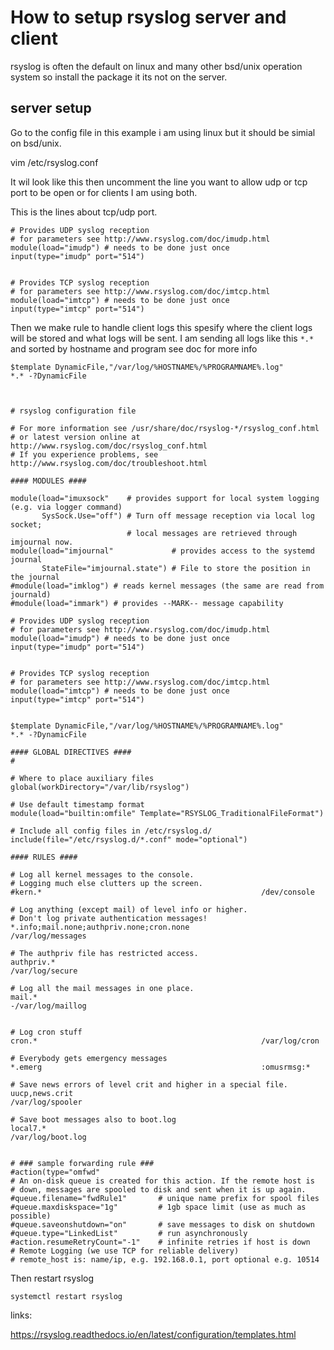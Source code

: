 # How to setup rsyslog server and client

rsyslog is often the default on linux and many other bsd/unix operation system so install the package 
it its not on the server.

## server setup 

Go to the config file in this example i am  using linux but it should be simial on bsd/unix.

vim /etc/rsyslog.conf 

It wil look like this then uncomment the line you want to allow udp or tcp port to be open or 
for clients I am using both.

This is the lines about tcp/udp port.

```
# Provides UDP syslog reception
# for parameters see http://www.rsyslog.com/doc/imudp.html
module(load="imudp") # needs to be done just once
input(type="imudp" port="514")


# Provides TCP syslog reception
# for parameters see http://www.rsyslog.com/doc/imtcp.html
module(load="imtcp") # needs to be done just once
input(type="imtcp" port="514")
```

Then we make rule to handle client logs this spesify where the client 
logs will be stored and what logs will be sent.
I am sending all logs like this `*.*` and sorted by hostname and program see doc for more 
info 

```
$template DynamicFile,"/var/log/%HOSTNAME%/%PROGRAMNAME%.log"
*.* -?DynamicFile
```

```


# rsyslog configuration file

# For more information see /usr/share/doc/rsyslog-*/rsyslog_conf.html
# or latest version online at http://www.rsyslog.com/doc/rsyslog_conf.html
# If you experience problems, see http://www.rsyslog.com/doc/troubleshoot.html

#### MODULES ####

module(load="imuxsock"    # provides support for local system logging (e.g. via logger command)
       SysSock.Use="off") # Turn off message reception via local log socket;
                          # local messages are retrieved through imjournal now.
module(load="imjournal"             # provides access to the systemd journal
       StateFile="imjournal.state") # File to store the position in the journal
#module(load="imklog") # reads kernel messages (the same are read from journald)
#module(load="immark") # provides --MARK-- message capability

# Provides UDP syslog reception
# for parameters see http://www.rsyslog.com/doc/imudp.html
module(load="imudp") # needs to be done just once
input(type="imudp" port="514")


# Provides TCP syslog reception
# for parameters see http://www.rsyslog.com/doc/imtcp.html
module(load="imtcp") # needs to be done just once
input(type="imtcp" port="514")


$template DynamicFile,"/var/log/%HOSTNAME%/%PROGRAMNAME%.log"
*.* -?DynamicFile

#### GLOBAL DIRECTIVES ####
#

# Where to place auxiliary files
global(workDirectory="/var/lib/rsyslog")

# Use default timestamp format
module(load="builtin:omfile" Template="RSYSLOG_TraditionalFileFormat")

# Include all config files in /etc/rsyslog.d/
include(file="/etc/rsyslog.d/*.conf" mode="optional")

#### RULES ####

# Log all kernel messages to the console.
# Logging much else clutters up the screen.
#kern.*                                                 /dev/console

# Log anything (except mail) of level info or higher.
# Don't log private authentication messages!
*.info;mail.none;authpriv.none;cron.none                /var/log/messages

# The authpriv file has restricted access.
authpriv.*                                              /var/log/secure

# Log all the mail messages in one place.
mail.*                                                  -/var/log/maillog


# Log cron stuff
cron.*                                                  /var/log/cron

# Everybody gets emergency messages
*.emerg                                                 :omusrmsg:*

# Save news errors of level crit and higher in a special file.
uucp,news.crit                                          /var/log/spooler

# Save boot messages also to boot.log
local7.*                                                /var/log/boot.log


# ### sample forwarding rule ###
#action(type="omfwd"
# An on-disk queue is created for this action. If the remote host is
# down, messages are spooled to disk and sent when it is up again.
#queue.filename="fwdRule1"       # unique name prefix for spool files
#queue.maxdiskspace="1g"         # 1gb space limit (use as much as possible)
#queue.saveonshutdown="on"       # save messages to disk on shutdown
#queue.type="LinkedList"         # run asynchronously
#action.resumeRetryCount="-1"    # infinite retries if host is down
# Remote Logging (we use TCP for reliable delivery)
# remote_host is: name/ip, e.g. 192.168.0.1, port optional e.g. 10514

```

Then restart rsyslog 

```
systemctl restart rsyslog 
```

links:

https://rsyslog.readthedocs.io/en/latest/configuration/templates.html

